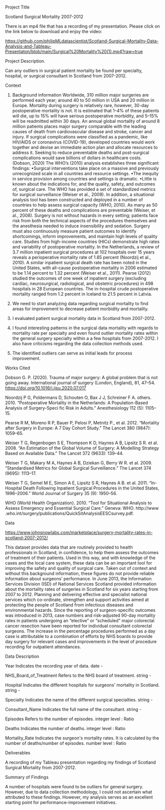 Project Title

Scotland Surgical Mortality 2007-2012

There is an mp4 file that has a recording of my presentation. Please click on the link below to download and enjoy the video:

https://github.com/philipMLdatascientist/Scotland-Surgical-Mortality-Data-Analysis-and-Tableau-Presentaton/blob/main/Surgical%20Mortality%20(1).mp4?raw=true

Project Description.

Can any outliers in surgical patient mortality be found per specialty, hospital, or surgical consultant in Scotland from 2007-2012.

Context

1. Background information 
Worldwide, 310 million major surgeries are performed each year; around 40 to 50 
million in USA and 20 million in Europe. Mortality during surgery is relatively rare, 
however, 30-day postoperative mortality is not. It is estimated that 1–4% of these 
patients will die, up to 15% will have serious postoperative morbidity, and 5–15% will 
be readmitted within 30 days. An annual global mortality of around 8 million patients 
places major surgery comparable with the leading causes of death from cardiovascular 
disease and stroke, cancer and injury. If surgical complications were classified as a 
pandemic, like HIV/AIDS or coronavirus (COVID-19), developed countries would work 
together and devise an immediate action plan and allocate resources to address it. 
Seeking to reduce preventable deaths and post-surgical complications would save 
billions of dollars in healthcare costs. (Dobson, 2020) 
The WHO’s (2010) analysis establishes three significant findings: 
•Surgical interventions take place on a massive and previously unrecognized 
scale in all countries and resource settings. 
•The inequity in service provision among countries and settings is dramatic. 
•Little is known about the indications for, and the quality, safety, and outcomes 
of, surgical care. 
The WHO has provided a set of standardized metrics for surgical surveillance (Weiser 
et al., 2009). In addition, a situational analysis tool has been constructed and deployed 
in a number of countries to help assess surgical capacity (WHO, 2010). As many as 50 
percent of these deaths and complications are preventable (Weiser, et al., 2008). 
Surgery is not without hazards in every setting; patients face risk from both the 
technical aspects of the procedures themselves and the anesthesia needed to induce 
insensibility and sedation. Surgery must also continuously measure patient outcomes 
to identify shortcomings, inform improvements, and maintain high levels of quality care. 
Studies from high-income countries (HICs) demonstrate high rates and variability of 
postoperative mortality. In the Netherlands, a review of 3.7 million inpatient surgical 
procedures at 102 hospitals over 15 years reveals a perioperative mortality rate of 1.85 
percent (Noordzij et al., 2010). A similar inpatient surgical death rate has been noted in 
the United States, with all-cause postoperative mortality in 2006 estimated to be 1.14 
percent to 1.32 percent (Weiser et al., 2011). Pearse (2012) studied the outcomes of 
one week of inpatient surgery (excluding cardiac, neurosurgical, radiological, and 
obstetric procedures) in 498 hospitals in 28 European countries. The in-hospital crude 
postoperative mortality ranged from 1.2 percent in Iceland to 21.5 percent in Latvia. 

2.  We need to start analyzing data regarding surgical mortality to find areas for 
improvement to decrease patient morbidity and mortality. 
3. I evaluated patient surgical mortality data in Scotland from 2007-2012. 
4. I found interesting patterns in the surgical data mortality with regards to mortality 
rate per specialty and even found outlier mortality rates within the general surgery specialty within a a few hospitals
from 2007-2012. I also have criticisms regarding the data collection methods used. 
5. The identified outliers can serve as initial leads for process improvement. 

Works Cited 


Dobson G. P. (2020). Trauma of major surgery: A global problem that is not going away. International journal of surgery (London, England), 81, 47–54. https://doi.org/10.1016/j.ijsu.2020.07.017

Noordzij P G, Poldermans D, Schouten O, Bax J J, Schreiner F A. others. 2010. “Postoperative Mortality in the Netherlands: A Population-Based Analysis of Surgery-Speci fic Risk in Adults.” Anesthesiology 112 (5): 1105–15. 

Pearse R M, Moreno R P, Bauer P, Pelosi P, Metnitz P., et al. 2012. “Mortality after Surgery in Europe: A 7 Day Cohort Study.” The Lancet 380 (9847): 1059–65. 

Weiser T G, Regenbogen S E, Thompson K D, Haynes A B, Lipsitz S R. et al. 2008. “An Estimation of the Global Volume of Surgery: A Modelling Strategy Based on Available Data.” The Lancet 372 (9633): 139–44. 

Weiser T G, Makary M A, Haynes A B, Dziekan G, Berry W R. et al. 2009. “Standardised Metrics for Global Surgical Surveillance.” The Lancet 374 (9695): 1113–17. 

Weiser T G, Semel M E, Simon A E, Lipsitz S R, Haynes A B. et al. 2011. “In-Hospital Death Following Inpatient Surgical Procedures in the United States, 1996–2006.” World Journal of Surgery 35 (9): 1950–56.  

WHO (World Health Organization). 2010. “Tool for Situational Analysis to Assess Emergency and Essential Surgical Care.” Geneva: WHO. http://www .who.int/surgery/publications/QuickSitAnalysisEESCsurvey.pdf.

Data

https://www.johnsnowlabs.com/marketplace/surgery-mortality-rates-in-scotland-2007-2012/

This dataset provides data that are routinely provided to health professionals in Scotland, in confidence, to help them assess the outcomes of treatment of their patients. Used in this way, and with knowledge of the cases and the local care system, these data can be an important tool for improving the safety and quality of surgical care. Taken out of context and without this background information, these figures do not provide reliable information about surgeons’ performance. In June 2013, the Information Services Division (ISD) of National Services Scotland provided information about the mortality rates of surgeries in Scotland for six years starting from 2007 to 2012. Planning and delivering effective and specialist national services which co-ordinate, strengthen and support activities aimed at protecting the people of Scotland from infectious diseases and environmental hazards. Since the reporting of surgeon-specific outcomes was introduced in 2013, case numbers and risk-adjusted 90-day mortality rates in patients undergoing an “elective” or “scheduled” major colorectal cancer resection have been reported for individual consultant colorectal surgeons. The increase in the percentage procedures performed as a day case is attributable to a combination of efforts by NHS boards to provide day surgery for relevant cases and improvements in the level of procedure recording for outpatient attendances.

Data Description

Year	Indicates the recording year of data.	date	-

NHS_Board_of_Treatment	Refers to the NHS board of treatment.	string	-

Hospital Indicates the different hospitals for surgeons' mortality in Scotland.	string	-

Specialty	Indicates the name of the different surgical specialties.	string	-

Consultant_Name	Indicates the full name of the consultant.	string	-

Episodes	Refers to the number of episodes.	integer	level : Ratio

Deaths	Indicates the number of deaths.	integer	level : Ratio

Mortality_Rate	Indicates the surgeon's mortality rates. It is calculated by the number of deaths/number of episodes.	number	level : Ratio

Deliverables

A recording of my Tableau presentation regarding my findings of Scotland Surgical Mortality from 2007-2012.

Summary of Findings

A number of hospitals were found to be outliers for general surgery. However, due to data collection methodology, I could not ascertain what attributed to these findings. However, my analysis serves as an excellent starting point for performance-improvement initiatives.



